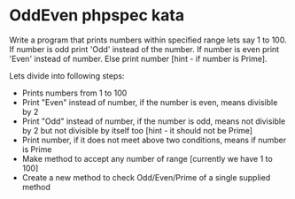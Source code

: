 # OddEven phpspec kata

Write a program that prints numbers within specified range lets say 1 to 100. If number is odd print 'Odd' instead of the number. If number is even print 'Even' instead of number. Else print number [hint - if number is Prime].

Lets divide into following steps:

* Prints numbers from 1 to 100
* Print "Even" instead of number, if the number is even, means divisible by 2
* Print "Odd" instead of number, if the number is odd, means not divisible by 2 but not divisible by itself too [hint - it should not be Prime]
* Print number, if it does not meet above two conditions, means if number is Prime
* Make method to accept any number of range [currently  we have 1 to 100]
* Create a new method to check Odd/Even/Prime of a single supplied method